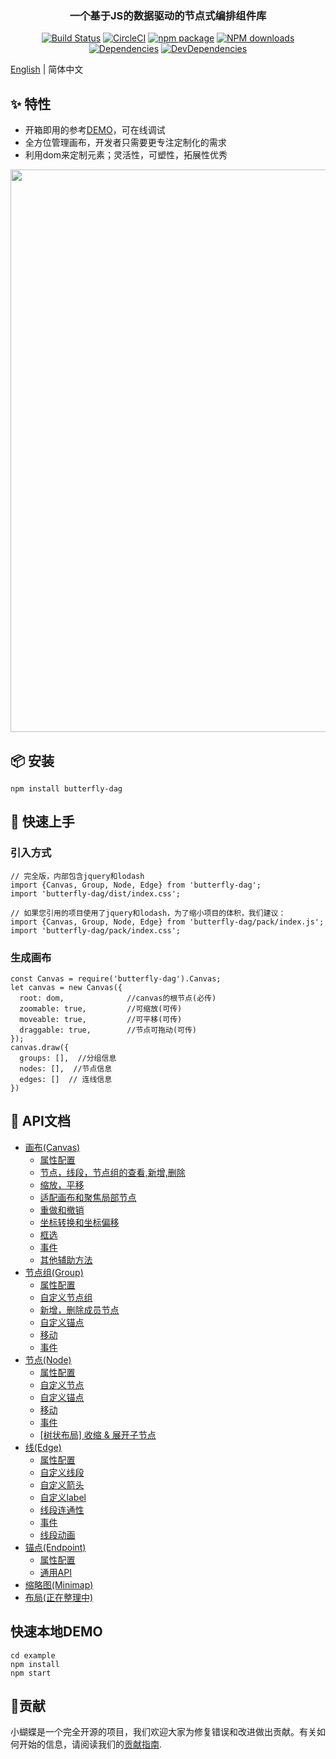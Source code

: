 <p align="center">
  <a href="http://noonnightstorm.github.io">
    <!-- <img width="900" src="http://img.alicdn.com/tfs/TB1TlngGFYqK1RjSZLeXXbXppXa-844-474.png"> -->
  </a>
</p>

<h3 align="center">一个基于JS的数据驱动的节点式编排组件库</h3>

<div align="center">

[![Build Status](https://dev.azure.com/noonnightstorm/butterfly/_apis/build/status/alibaba.butterfly?branchName=master)](https://dev.azure.com/noonnightstorm/butterfly/_build/latest?definitionId=1&branchName=master)
[![CircleCI](https://img.shields.io/circleci/project/github/alibaba/butterfly/master.svg?style=flat-square)](https://circleci.com/gh/alibaba/butterfly)
[![npm package](https://img.shields.io/npm/v/butterfly-dag.svg?style=flat-square)](https://www.npmjs.org/package/butterfly-dag)
[![NPM downloads](http://img.shields.io/npm/dm/butterfly-dag.svg?style=flat-square)](http://npmjs.com/butterfly-dag)
[![Dependencies](https://img.shields.io/david/alibaba/butterfly.svg?style=flat-square)](https://david-dm.org/alibaba/butterfly)
[![DevDependencies](https://img.shields.io/david/dev/alibaba/butterfly.svg?style=flat-square)](https://david-dm.org/alibaba/butterfly?type=dev)


</div>

[English](./README.en-US.md) | 简体中文

## ✨ 特性
* 开箱即用的参考[DEMO](https://noonnightstorm.github.io/)，可在线调试
* 全方位管理画布，开发者只需要更专注定制化的需求
* 利用dom来定制元素；灵活性，可塑性，拓展性优秀

<p align="center">
  <img width="900" src="https://img.alicdn.com/tfs/TB1VsgjzQP2gK0jSZPxXXacQpXa-1200-1600.jpg">
</p>

## 📦 安装
```
npm install butterfly-dag
```

## 🔨 快速上手

### 引入方式
```
// 完全版，内部包含jquery和lodash
import {Canvas, Group, Node, Edge} from 'butterfly-dag';
import 'butterfly-dag/dist/index.css';

// 如果您引用的项目使用了jquery和lodash，为了缩小项目的体积，我们建议：
import {Canvas, Group, Node, Edge} from 'butterfly-dag/pack/index.js';
import 'butterfly-dag/pack/index.css';
```

### 生成画布
```
const Canvas = require('butterfly-dag').Canvas;
let canvas = new Canvas({
  root: dom,              //canvas的根节点(必传)
  zoomable: true,         //可缩放(可传)
  moveable: true,         //可平移(可传)
  draggable: true,        //节点可拖动(可传)
});
canvas.draw({
  groups: [],  //分组信息
  nodes: [],  //节点信息
  edges: []  // 连线信息
})
```

## 🔗 API文档
* [画布(Canvas)](./docs/zh-CN/canvas.md)
  * [属性配置](./docs/zh-CN/canvas.md#canvas-attr)
  * [节点，线段，节点组的查看,新增,删除](./docs/zh-CN/canvas.md#canvas-api-crud)
  * [缩放，平移](./docs/zh-CN/canvas.md#canvas-api-zoom-move)
  * [适配画布和聚焦局部节点](./docs/zh-CN/canvas.md#canvas-api-focus)
  * [重做和撤销](./docs/zh-CN/canvas.md#canvas-api-redo-undo)
  * [坐标转换和坐标偏移](./docs/zh-CN/canvas.md#canvas-api-coordinate)
  * [框选](./docs/zh-CN/canvas.md#canvas-api-selected)
  * [事件](./docs/zh-CN/canvas.md#canvas-api-events)
  * [其他辅助方法](./docs/zh-CN/canvas.md#canvas-api-other)
* [节点组(Group)](./docs/zh-CN/group.md)
  * [属性配置](./docs/zh-CN/group.md#group-attr)
  * [自定义节点组](./docs/zh-CN/group.md#group-custom)
  * [新增，删除成员节点](./docs/zh-CN/group.md#group-member)
  * [自定义锚点](./docs/zh-CN/group.md#group-endpoint)
  * [移动](./docs/zh-CN/group.md#group-move)
  * [事件](./docs/zh-CN/group.md#group-event)
* [节点(Node)](./docs/zh-CN/node.md)
  * [属性配置](./docs/zh-CN/node.md#node-attr)
  * [自定义节点](./docs/zh-CN/node.md#node-custom)
  * [自定义锚点](./docs/zh-CN/node.md#node-endpoint)
  * [移动](./docs/zh-CN/node.md#node-move)
  * [事件](./docs/zh-CN/node.md#node-event)
  * [[树状布局] 收缩 & 展开子节点]()
* [线(Edge)](./docs/zh-CN/edge.md)
  * [属性配置](./docs/zh-CN/edge.md#edge-attr)
  * [自定义线段](./docs/zh-CN/edge.md#edge-custom-dom)
  * [自定义箭头](./docs/zh-CN/edge.md#edge-custom-arrow)
  * [自定义label](./docs/zh-CN/edge.md#edge-custom-label)
  * [线段连通性](./docs/zh-CN/edge.md#edge-isConnect)
  * [事件](./docs/zh-CN/edge.md#edge-event)
  * [线段动画](./docs/zh-CN/edge.md#edge-animation)
* [锚点(Endpoint)](./docs/zh-CN/endpoint.md)
  * [属性配置](./docs/zh-CN/endpoint.md#endpoint-attr)
  * [通用API](./docs/zh-CN/endpoint.md#endpoint-api)
* [缩略图(Minimap)](./docs/zh-CN/minimap.md#endpoint-api)
* [布局(正在整理中)]()


## 快速本地DEMO
```
cd example
npm install
npm start
```

## 🤝贡献
小蝴蝶是一个完全开源的项目，我们欢迎大家为修复错误和改进做出贡献。有关如何开始的信息，请阅读我们的[贡献指南](./docs/zh-CN/CONTRIBUTING.md).
